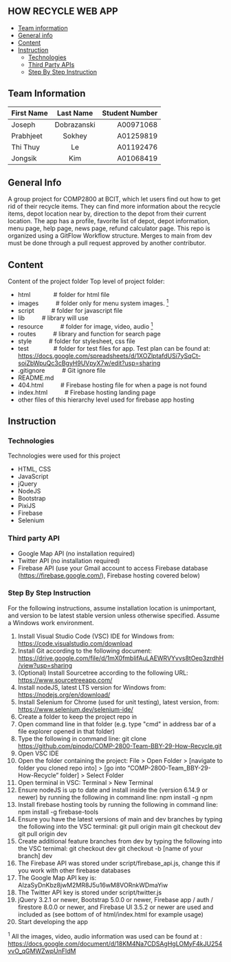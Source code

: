 ## HOW RECYCLE WEB APP
* [Team information](#team-information)
* [General info](#general-info)
* [Content](#content)
* [Instruction](#instruction)
   * [Technologies](#technologies)
   * [Third Party APIs](#third-party-apis)
   * [Step By Step Instruction](#step-by-step-instruction)

## Team Information
| First Name    | Last Name     | Student Number  |
| ------------- |:-------------:| ---------------:|
| Joseph        | Dobrazanski   | A00971068       |
| Prabhjeet     | Sokhey        | A01259819       |
| Thi Thuy      | Le            | A01192476       |
| Jongsik       | Kim           | A01068419       |

## General Info
A group project for COMP2800 at BCIT, which let users find out how to get rid of their recycle items. They can find more information about the recycle items, depot location near by, direction to the depot from their current location. The app has a profile, favorite list of depot, depot information, menu page, help page, news page, refund calculator page. This repo is organized using a GitFlow Workflow structure. Merges to main from dev must be done through a pull request approved by another contributor. 

## Content
Content of the project folder
 Top level of project folder: 
* html     &emsp; &emsp; &emsp;# folder for html file
* images   &emsp; &emsp; # folder only for menu system images. [<sup>1</sup>](#1)
* script   &emsp; &emsp; # folder for javascript file 
* lib      &emsp; &emsp; # library will use
* resource &emsp; &emsp; # folder for image, video, audio [<sup>1</sup>](#1)
* routes   &emsp; &emsp; # library and function for search page
* style    &emsp; &emsp; # folder for stylesheet, css file
* test     &emsp; &emsp; &emsp; # folder for test files for app. Test plan can be found at: https://docs.google.com/spreadsheets/d/1XOZlptafdUSi7ySqCt-soiZbWpuQc3cBgyH9UVpyX7w/edit?usp=sharing
* .gitignore &emsp; &emsp; # Git ignore file
* README.md
* 404.html   &emsp; &emsp; # Firebase hosting file for when a page is not found
* index.html  &emsp; &emsp; # Firebase hosting landing page
* other files of this hierarchy level used for firebase app hosting    


## Instruction
### Technologies
Technologies were used for this project
* HTML, CSS
* JavaScript
* jQuery
* NodeJS
* Bootstrap
* PixiJS
* Firebase
* Selenium

### Third party API
* Google Map API (no installation required)
* Twitter API (no installation required)
* Firebase API (use your Gmail account to access Firebase database (https://firebase.google.com/), Firebase hosting covered below)

### Step By Step Instruction
For the following instructions, assume installation location is unimportant, and version to be latest stable version unless otherwise specified. Assume a Windows work environment.
1. Install Visual Studio Code (VSC) IDE for Windows from: https://code.visualstudio.com/download
2. Install Git according to the following document: https://drive.google.com/file/d/1mX0fmblifAuLAEWRVYvvs8tOep3zrdhH/view?usp=sharing 
3. (Optional) Install Sourcetree according to the following URL: https://www.sourcetreeapp.com/ 
4. Install nodeJS, latest LTS version for Windows from: https://nodejs.org/en/download/
5. Install Selenium for Chrome (used for unit testing), latest version, from: https://www.selenium.dev/selenium-ide/ 
6. Create a folder to keep the project repo in
7. Open command line in that folder (e.g. type "cmd" in address bar of a file explorer opened in that folder)
8. Type the following in command line: git clone https://github.com/pinodo/COMP-2800-Team-BBY-29-How-Recycle.git
9. Open VSC IDE
10. Open the folder containing the project: File > Open Folder > [navigate to folder you cloned repo into] > [go into “COMP-2800-Team_BBY-29-How-Recycle” folder] > Select Folder
11. Open terminal in VSC: Terminal > New Terminal
12. Ensure nodeJS is up to date and install inside the (version 6.14.9 or newer) by running the following in command line: npm install -g npm 
13. Install firebase hosting tools by running the following in command line: npm install -g firebase-tools
14. Ensure you have the latest versions of main and dev branches by typing the following into the VSC terminal:
git pull origin main
git checkout dev
git pull origin dev
15. Create additional feature branches from dev by typing the following into the VSC ternimal:
git checkout dev
git checkout -b [name of your branch] dev 
16. The Firebase API was stored under script/firebase_api.js, change this if you work with other firebase databases
17. The Google Map API key is: AIzaSyDnKbz8jwM2MR8J5u16wM8VORnkWDmaYiw
18. The Twitter API key is stored under script/twitter.js 
19. jQuery 3.2.1 or newer, Bootstrap 5.0.0 or newer, Firebase app / auth / firestore 8.0.0 or newer, and Firebase UI 3.5.2 or newer are used and included as <script src="..."></script> (see bottom of <body> of html/index.html for example usage)
20. Start developing the app


<a id = "1"><sup>1</sup></a> All the images, video, audio information was used can be found at : https://docs.google.com/document/d/18KM4Na7CDSAgHgLOMyF4kJU254vvO_qGMWZwpUnFldM



